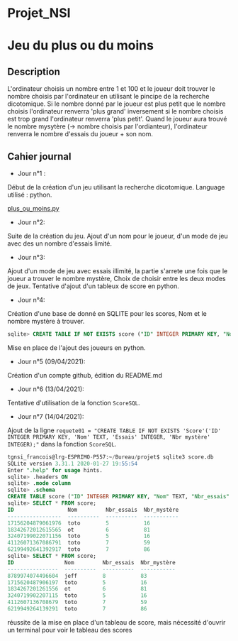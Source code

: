 # Projet_NSI

# Jeu du plus ou du moins

## Description

L'ordinateur choisis un nombre entre 1 et 100 et le joueur doit trouver le nombre choisis par l'ordinateur en utilisant le pincipe de la recherche dicotomique.
Si le nombre donné par le joueur est plus petit que le nombre choisis l'ordinateur renverra 'plus grand' inversement si le nombre choisis est trop grand l'ordinateur renverra 'plus petit'. Quand le joueur aura trouvé le nombre mysytère (-> nombre choisis par l'ordianteur), l'ordinateur renverra le nombre d'essais du joueur + son nom.

## Cahier journal

- Jour n°1 :

Début de la création d'un jeu utilisant la recherche dicotomique.
Language utilisé : python.

[plus_ou_moins.py](plus_ou_moins.py)


- Jour n°2:

Suite de la création du jeu. Ajout d'un nom pour le joueur, d'un mode de jeu avec des un nombre d'essais limité.


- Jour n°3:

Ajout d'un mode de jeu avec essais illimité, la partie s'arrete une fois que le joueur a trouver le nombre mystère, Choix de choisir entre les deux modes de jeux.
Tentative d'ajout d'un tableux de score en python.


- Jour n°4:

Création d'une base de donné en SQLITE pour les scores, Nom et le nombre mystère à trouver.

```sql
sqlite> CREATE TABLE IF NOT EXISTS score ("ID" INTEGER PRIMARY KEY, "Nom" TEXT, "Nbr_essais" INTEGER, "Nbr_mystère" TEXT);
```

Mise en place de l'ajout des joueurs en python.

- Jour n°5 (09/04/2021):

Création d'un compte github, édition du README.md

- Jour n°6 (13/04/2021):

Tentative d'utilisation de la fonction `ScoreSQL`.

- Jour n°7 (14/04/2021):

Ajout de la ligne `requete01 = "CREATE TABLE IF NOT EXISTS 'Score'('ID' INTEGER PRIMARY KEY, 'Nom' TEXT, 'Essais' INTEGER, 'Nbr mystère' INTEGER);"` dans la fonction `ScoreSQL`.

```sql
tgnsi_francois@lrg-ESPRIMO-P557:~/Bureau/projet$ sqlite3 score.db
SQLite version 3.31.1 2020-01-27 19:55:54
Enter ".help" for usage hints.
sqlite> .headers ON
sqlite> .mode column
sqlite> .schema
CREATE TABLE score ("ID" INTEGER PRIMARY KEY, "Nom" TEXT, "Nbr_essais" INTEGER, "Nbr_mystère" TEXT);
sqlite> SELECT * FROM score;
ID                 Nom         Nbr_essais  Nbr_mystère
-----------------  ----------  ----------  -----------
17156204879061976  toto        5           16         
18342672012615565  ot          6           81         
32407199022071156  toto        5           16         
41126071367086791  toto        7           59         
62199492641392917  toto        7           86         
sqlite> SELECT * FROM score;
ID                Nom         Nbr_essais  Nbr_mystère
----------------  ----------  ----------  -----------
8789974074496604  jeff        8           83         
1715620487906197  toto        5           16         
1834267201261556  ot          6           81         
3240719902207115  toto        5           16         
4112607136708679  toto        7           59         
6219949264139291  toto        7           86         
```
réussite de la mise en place d'un tableau de score, mais nécessité d'ouvrir un terminal pour voir le tableau des scores
